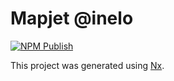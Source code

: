 # Mapjet @inelo
[![NPM Publish](https://github.com/inelo/mapjet/actions/workflows/publish.yml/badge.svg?branch=master)](https://github.com/inelo/mapjet/actions/workflows/publish.yml)

This project was generated using [Nx](https://nx.dev).
